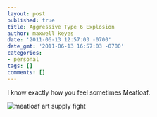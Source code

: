 ```yaml
---
layout: post
published: true
title: Aggressive Type 6 Explosion
author: maxwell keyes
date: '2011-06-13 12:57:03 -0700'
date_gmt: '2011-06-13 16:57:03 -0700'
categories:
- personal
tags: []
comments: []
---
```


I know exactly how you feel sometimes Meatloaf.

![meatloaf art supply fight]({{site.assets.url_prefix}}/images/posts/meat-loaf-art-supply-fight.jpg "I'm the last person in the world you want to fuck with!")
